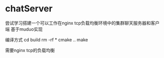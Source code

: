 # chatServer
尝试学习搭建一个可以工作在nginx tcp负载均衡环境中的集群聊天服务器和客户端 基于muduo实现

编译方式
cd build
rm -rf *
cmake ..
make

需要nginx tcp的负载均衡
